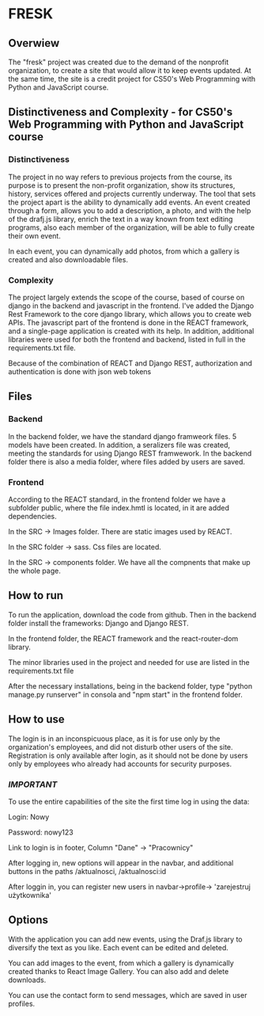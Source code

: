 # FRESK

## Overwiew

The "fresk" project was created due to the demand of the nonprofit organization, to create a site that would allow it to keep events updated. At the same time, the site is a credit project for CS50's Web Programming with Python and JavaScript course. 

## Distinctiveness and Complexity - for CS50's Web Programming with Python and JavaScript course

### Distinctiveness

The project in no way refers to previous projects from the course, its purpose is to present the non-profit organization, show its structures, history, services offered and projects currently underway. The tool that sets the project apart is the ability to dynamically add events. An event created through a form, allows you to add a description, a photo, and with the help of the drafj.js library, enrich the text in a way known from text editing programs, also each member of the organization, will be able to fully create their own event. 

In each event, you can dynamically add photos, from which a gallery is created and also downloadable files. 

### Complexity

The project largely extends the scope of the course, based of course on django in the backend and javascript in the frontend. I've added the Django Rest Framework to the core django library, which allows you to create web APIs. The javascript part of the frontend is done in the REACT framework, and a single-page application is created with its help. In addition, additional libraries were used for both the frontend and backend, listed in full in the requirements.txt file.

Because of the combination of REACT and Django REST, authorization and authentication is done with json web tokens


## Files

### Backend

In the backend folder, we have the standard django framweork files. 5 models have been created. In addition, a seralizers file was created, meeting the standards for using Django REST framwework. 
In the backend folder there is also a media folder, where files added by users are saved. 

### Frontend

According to the REACT standard, in the frontend folder we have a subfolder public, where the file index.hmtl is located, in it are added dependencies.

In the SRC -> Images folder. There are static images used by REACT. 

In the SRC folder -> sass. Css files are located.

In the SRC -> components folder. We have all the compnents that make up the whole page. 

## How to run

To run the application, download the code from github. Then in the backend folder install the frameworks: Django and Django REST. 

In the frontend folder, the REACT framework and the react-router-dom library.

The minor libraries used in the project and needed for use are listed in the requirements.txt file 

After the necessary installations, being in the backend folder, type "python manage.py runserver" in consola and "npm start" in the frontend folder.

## How to use

The login is in an inconspicuous place, as it is for use only by the organization's employees, and did not disturb other users of the site.
Registration is only available after login, as it should not be done by users only by employees who already had accounts for security purposes. 

### ***IMPORTANT***

To use the entire capabilities of the site the first time log in using the data:

Login: Nowy

Password: nowy123

Link to login is in footer, Column "Dane" -> "Pracownicy"

After logging in, new options will appear in the navbar, and additional buttons in the paths /aktualnosci, /aktualnosci:id

After loggin in, you can register new users in navbar->profile-> 'zarejestruj użytkownika'

## Options

With the application you can add new events, using the Draf.js library to diversify the text as you like. Each event can be edited and deleted.

You can add images to the event, from which a gallery is dynamically created thanks to React Image Gallery. You can also add and delete downloads. 

You can use the contact form to send messages, which are saved in user profiles.  


